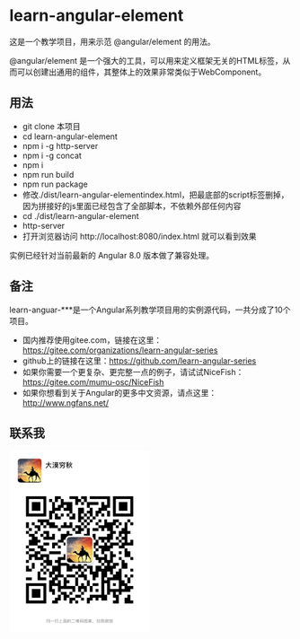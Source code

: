 # learn-angular-element

这是一个教学项目，用来示范 @angular/element 的用法。

@angular/element 是一个强大的工具，可以用来定义框架无关的HTML标签，从而可以创建出通用的组件，其整体上的效果非常类似于WebComponent。

## 用法

- git clone 本项目
- cd learn-angular-element
- npm i -g http-server
- npm i -g concat
- npm i 
- npm run build
- npm run package
- 修改./dist/learn-angular-elementindex.html，把最底部的script标签删掉，因为拼接好的js里面已经包含了全部脚本，不依赖外部任何内容
- cd ./dist/learn-angular-element
- http-server
- 打开浏览器访问 http://localhost:8080/index.html 就可以看到效果

实例已经针对当前最新的 Angular 8.0 版本做了兼容处理。

## 备注

learn-anguar-***是一个Angular系列教学项目用的实例源代码，一共分成了10个项目。

- 国内推荐使用gitee.com，链接在这里：https://gitee.com/organizations/learn-angular-series
- github上的链接在这里：https://github.com/learn-angular-series
- 如果你需要一个更复杂、更完整一点的例子，请试试NiceFish：https://gitee.com/mumu-osc/NiceFish
- 如果你想看到关于Angular的更多中文资源，请点这里：http://www.ngfans.net/

## 联系我

<img src="./src/assets/imgs/damoqiongqiu-wechat.jpg" width="250"/>
